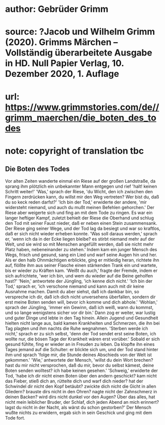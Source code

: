 # author: Gebrüder Grimm
# source: ?Jacob und Wilhelm Grimm (2020). Grimms Märchen – Vollständig überarbeitete Ausgabe in HD. Null Papier Verlag, 10. Dezember 2020, 1. Auflage
# url: https://www.grimmstories.com/de//grimm_maerchen/die_boten_des_todes
# note: copyright of translation tbc

## Die Boten des Todes 

Vor alten Zeiten wanderte einmal ein Riese auf der großen Landstraße, da
sprang ihm pIötzlich ein unbekannter Mann entgegen und rief 'halt!
keinen Schritt weiter!' 'Was,' sprach der Riese, 'du Wicht, den ich
zwischen den Fingern zerdrücken kann, du willst mir den Weg vertreten?
Wer bist du, daß du so keck reden darfst?' 'Ich bin der Tod,'
erwiderte der andere, 'mir widersteht niemand, und auch du mußt meinen
Befehlen gehorchen.' Der Riese aber weigerte sich und fing an mit dem
Tode zu ringen. Es war ein langer heftiger Kampf, zuletzt behielt der
Riese die Oberhand und schlug den Tod mit seiner Faust nieder, daß er
neben einen Stein zusammensank. Der Riese ging seiner Wege, und der Tod
lag da besiegt und war so kraftlos, daß er sich nicht wieder erheben
konnte. 'Was soll daraus werden,' sprach er, 'wenn ich da in der Ecke
liegen bleibe? es stirbt niemand mehr auf der Welt, und sie wird so mit
Menschen angefüllt werden, daß sie nicht mehr Platz haben, nebeneinander
zu stehen.' Indem kam ein junger Mensch des Wegs, frisch und gesund,
sang ein Lied und warf seine Augen hin und her. Als er den halb
Ohnmächtigen erblickte, ging er mitleidig heran, richtete ihn auf,
flößte ihm aus seiner Flasche einen stärkenden Trank ein und wartete,
bis er wieder zu Kräften kam. 'Weißt du auch,' fragte der Fremde,
indem er sich aufrichtete, 'wer ich bin, und wem du wieder auf die
Beine geholfen hast?' 'Nein,' antwortete der Jüngling, 'ich kenne
dich nicht.' 'Ich bin der Tod,' sprach er, 'ich verschone niemand
und kann auch mit dir keine Ausnahme machen. Damit du aber siehst, daß
ich dankbar bin, so verspreche ich dir, daß ich dich nicht unversehens
überfallen, sondern dir erst meine Boten senden will, bevor ich komme
und dich abhole.' 'Wohlan,' sprach der Jüngling, 'immer ein Gewinn,
daß ich weiß, wann du kommst, und so lange wenigstens sicher vor dir
bin.' Dann zog er weiter, war lustig und guter Dinge und lebte in den
Tag hinein. Allein Jugend und Gesundheit hielten nicht lange aus, bald
kamen Krankheiten und Schmerzen, die ihn bei Tag plagten und ihm nachts
die Ruhe wegnahmen. 'Sterben werde ich nicht,' sprach er zu sich
selbst, 'denn der Tod sendet erst seine Boten, ich wollte nur, die
bösen Tage der Krankheit wären erst vorüber.' Sobald er sich gesund
fühlte, fing er wieder an in Freuden zu leben. Da klopfte ihn eines
Tages jemand auf die Schulter: er blickte sich um, und der Tod stand
hinter ihm und sprach 'folge mir, die Stunde deines Abschieds von der
Welt ist gekommen.' 'Wie,' antwortete der Mensch, 'willst du dein
Wort brechen? hast du mir nicht versprochen, daß du mir, bevor du selbst
kämest, deine Boten senden wolltest? ich habe keinen gesehen.'
'Schweig,' erwiderte der Tod, 'habe ich dir nicht einen Boten über
den andern geschickt? kam nicht das Fieber, stieß dich an, rüttelte dich
und warf dich nieder? hat der Schwindel dir nicht den Kopf betäubt?
zwickte dich nicht die Gicht in allen Gliedern? brauste dirs nicht in
den Ohren? nagte nicht der Zahnschmerz in deinen Backen? wird dirs nicht
dunkel vor den Augen? Über das alles, hat nicht mein leiblicher Bruder,
der Schlaf, dich jeden Abend an mich erinnert? lagst du nicht in der
Nacht, als wärst du schon gestorben?' Der Mensch wußte nichts zu
erwidern, ergab sich in sein Geschick und ging mit dem Tode fort.
